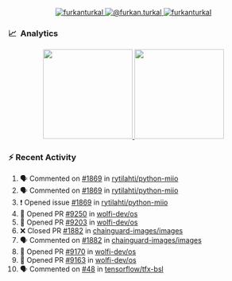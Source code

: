 <p align="center">
  <a href="https://linkedin.com/in/furkanturkal" target="blank">
    <img src="https://img.shields.io/badge/linkedin-%230077B5.svg?&style=for-the-badge&logo=linkedin&logoColor=white" alt="furkanturkal" />
  </a>
  <a href="https://medium.com/@furkan.turkal" target="blank">
    <img src="https://img.shields.io/badge/medium-%2312100E.svg?&style=for-the-badge&logo=medium&logoColor=white" alt="@furkan.turkal" />
  </a>
  <a href="https://twitter.com/furkanturkaI" target="blank">
    <img src="https://img.shields.io/badge/Twitter-1DA1F2?style=for-the-badge&logo=twitter&logoColor=white" alt="furkanturkaI" />
  </a>
</p>

### 📈 &nbsp;Analytics

<p align="center">
  <a href="https://coderstats.net/github/#Dentrax">
    <img height="180em" src="https://github-readme-stats-eight-theta.vercel.app/api?username=Dentrax&show_icons=true&theme=algolia&include_all_commits=true&count_private=true&line_height=26"/>
    <img height="180em" src="https://github-readme-stats-eight-theta.vercel.app/api/top-langs/?username=Dentrax&layout=compact&langs_count=8&theme=algolia&line_height=26"/>
  </a>
</p>

### :zap: Recent Activity

<!--START_SECTION:activity-->
1. 🗣 Commented on [#1869](https://github.com/rytilahti/python-miio/issues/1869#issuecomment-1839408173) in [rytilahti/python-miio](https://github.com/rytilahti/python-miio)
2. 🗣 Commented on [#1869](https://github.com/rytilahti/python-miio/issues/1869#issuecomment-1839394895) in [rytilahti/python-miio](https://github.com/rytilahti/python-miio)
3. ❗ Opened issue [#1869](https://github.com/rytilahti/python-miio/issues/1869) in [rytilahti/python-miio](https://github.com/rytilahti/python-miio)
4. 💪 Opened PR [#9250](https://github.com/wolfi-dev/os/pull/9250) in [wolfi-dev/os](https://github.com/wolfi-dev/os)
5. 💪 Opened PR [#9203](https://github.com/wolfi-dev/os/pull/9203) in [wolfi-dev/os](https://github.com/wolfi-dev/os)
6. ❌ Closed PR [#1882](https://github.com/chainguard-images/images/pull/1882) in [chainguard-images/images](https://github.com/chainguard-images/images)
7. 🗣 Commented on [#1882](https://github.com/chainguard-images/images/pull/1882#issuecomment-1832147468) in [chainguard-images/images](https://github.com/chainguard-images/images)
8. 💪 Opened PR [#9170](https://github.com/wolfi-dev/os/pull/9170) in [wolfi-dev/os](https://github.com/wolfi-dev/os)
9. 💪 Opened PR [#9163](https://github.com/wolfi-dev/os/pull/9163) in [wolfi-dev/os](https://github.com/wolfi-dev/os)
10. 🗣 Commented on [#48](https://github.com/tensorflow/tfx-bsl/issues/48#issuecomment-1829204735) in [tensorflow/tfx-bsl](https://github.com/tensorflow/tfx-bsl)
<!--END_SECTION:activity-->
